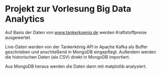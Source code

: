 # Projekt zur Vorlesung Big Data Analytics

Auf Basis der Daten von www.tankerkoenig.de werden Kraftstoffpreise ausgewertet.

Live-Daten werden von der Tankerkönig API in Apache Kafka als Buffer geschrieben und anschließend in MongoDB eingepflegt.
Außerdem werden die historischen Daten (als CSV) direkt in MongoDB importiert.

Aus MongoDB heraus werden die Daten dann mit matplotlib analysiert.
